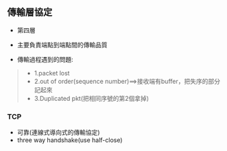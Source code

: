 ## 傳輸層協定
* 第四層
* 主要負責端點到端點間的傳輸品質

* 傳輸過程遇到的問題:
>* 1.packet lost
>* 2.out of order(sequence number)==>接收端有buffer，把失序的部分記起來
>* 3.Duplicated pkt(把相同序號的第2個拿掉)
### TCP
* 可靠(連線式導向式的傳輸協定)
* three way handshake(use half-close)
